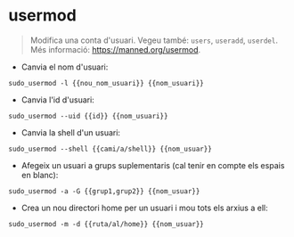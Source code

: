 # usermod

> Modifica una conta d'usuari.
> Vegeu també: `users`, `useradd`, `userdel`.
> Més informació: <https://manned.org/usermod>.

- Canvia el nom d'usuari:

`sudo_usermod -l {{nou_nom_usuari}} {{nom_usuari}}`

- Canvia l'id d'usuari:

`sudo_usermod --uid {{id}} {{nom_usuari}}`

- Canvia la shell d'un usuari:

`sudo_usermod --shell {{cami/a/shell}} {{nom_usuar}}`

- Afegeix un usuari a grups suplementaris (cal tenir en compte els espais en blanc):

`sudo_usermod -a -G {{grup1,grup2}} {{nom_usuar}}`

- Crea un nou directori home per un usuari i mou tots els arxius a ell:

`sudo_usermod -m -d {{ruta/al/home}} {{nom_usuar}}`
